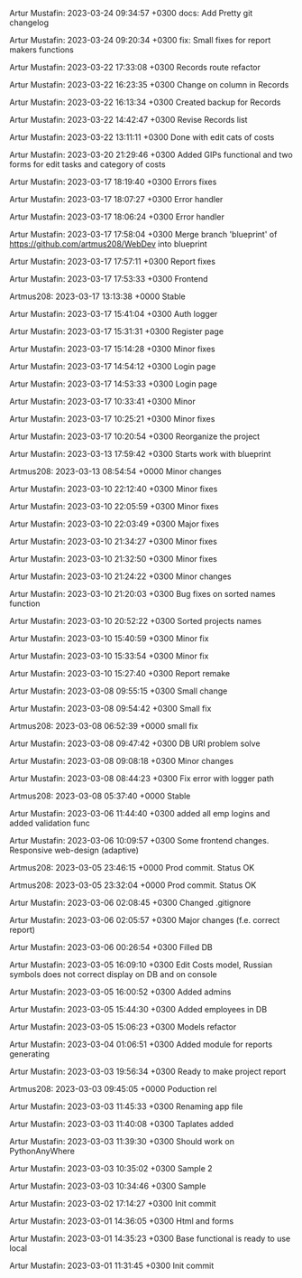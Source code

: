 Artur Mustafin: 2023-03-24 09:34:57 +0300 
 docs: Add Pretty git changelog

Artur Mustafin: 2023-03-24 09:20:34 +0300 
 fix: Small fixes for report makers functions

Artur Mustafin: 2023-03-22 17:33:08 +0300 
 Records route refactor

Artur Mustafin: 2023-03-22 16:23:35 +0300 
 Change on column in Records

Artur Mustafin: 2023-03-22 16:13:34 +0300 
 Created backup for Records

Artur Mustafin: 2023-03-22 14:42:47 +0300 
 Revise Records list

Artur Mustafin: 2023-03-22 13:11:11 +0300 
 Done with edit cats of costs

Artur Mustafin: 2023-03-20 21:29:46 +0300 
 Added GIPs functional and two forms for edit tasks and category of costs

Artur Mustafin: 2023-03-17 18:19:40 +0300 
 Errors fixes

Artur Mustafin: 2023-03-17 18:07:27 +0300 
 Error handler

Artur Mustafin: 2023-03-17 18:06:24 +0300 
 Error handler

Artur Mustafin: 2023-03-17 17:58:04 +0300 
 Merge branch 'blueprint' of https://github.com/artmus208/WebDev into blueprint

Artur Mustafin: 2023-03-17 17:57:11 +0300 
 Report fixes

Artur Mustafin: 2023-03-17 17:53:33 +0300 
 Frontend

Artmus208: 2023-03-17 13:13:38 +0000 
 Stable

Artur Mustafin: 2023-03-17 15:41:04 +0300 
 Auth logger

Artur Mustafin: 2023-03-17 15:31:31 +0300 
 Register page

Artur Mustafin: 2023-03-17 15:14:28 +0300 
 Minor fixes

Artur Mustafin: 2023-03-17 14:54:12 +0300 
 Login page

Artur Mustafin: 2023-03-17 14:53:33 +0300 
 Login page

Artur Mustafin: 2023-03-17 10:33:41 +0300 
 Minor

Artur Mustafin: 2023-03-17 10:25:21 +0300 
 Minor fixes

Artur Mustafin: 2023-03-17 10:20:54 +0300 
 Reorganize the project

Artur Mustafin: 2023-03-13 17:59:42 +0300 
 Starts work with blueprint

Artmus208: 2023-03-13 08:54:54 +0000 
 Minor changes

Artur Mustafin: 2023-03-10 22:12:40 +0300 
 Minor fixes

Artur Mustafin: 2023-03-10 22:05:59 +0300 
 Minor fixes

Artur Mustafin: 2023-03-10 22:03:49 +0300 
 Major fixes

Artur Mustafin: 2023-03-10 21:34:27 +0300 
 Minor fixes

Artur Mustafin: 2023-03-10 21:32:50 +0300 
 Minor fixes

Artur Mustafin: 2023-03-10 21:24:22 +0300 
 Minor changes

Artur Mustafin: 2023-03-10 21:20:03 +0300 
 Bug fixes on sorted names function

Artur Mustafin: 2023-03-10 20:52:22 +0300 
 Sorted projects names

Artur Mustafin: 2023-03-10 15:40:59 +0300 
 Minor fix

Artur Mustafin: 2023-03-10 15:33:54 +0300 
 Minor fix

Artur Mustafin: 2023-03-10 15:27:40 +0300 
 Report remake

Artur Mustafin: 2023-03-08 09:55:15 +0300 
 Small change

Artur Mustafin: 2023-03-08 09:54:42 +0300 
 Small fix

Artmus208: 2023-03-08 06:52:39 +0000 
 small fix

Artur Mustafin: 2023-03-08 09:47:42 +0300 
 DB URI problem solve

Artur Mustafin: 2023-03-08 09:08:18 +0300 
 Minor changes

Artur Mustafin: 2023-03-08 08:44:23 +0300 
 Fix error with logger path

Artmus208: 2023-03-08 05:37:40 +0000 
 Stable

Artur Mustafin: 2023-03-06 11:44:40 +0300 
 added all emp logins and added validation func

Artur Mustafin: 2023-03-06 10:09:57 +0300 
 Some frontend changes. Responsive web-design (adaptive)

Artmus208: 2023-03-05 23:46:15 +0000 
 Prod commit. Status OK

Artmus208: 2023-03-05 23:32:04 +0000 
 Prod commit. Status OK

Artur Mustafin: 2023-03-06 02:08:45 +0300 
 Changed .gitignore

Artur Mustafin: 2023-03-06 02:05:57 +0300 
 Major changes (f.e. correct report)

Artur Mustafin: 2023-03-06 00:26:54 +0300 
 Filled DB

Artur Mustafin: 2023-03-05 16:09:10 +0300 
 Edit Costs model, Russian symbols does not correct display on DB and on console

Artur Mustafin: 2023-03-05 16:00:52 +0300 
 Added admins

Artur Mustafin: 2023-03-05 15:44:30 +0300 
 Added employees in DB

Artur Mustafin: 2023-03-05 15:06:23 +0300 
 Models refactor

Artur Mustafin: 2023-03-04 01:06:51 +0300 
 Added module for reports generating

Artur Mustafin: 2023-03-03 19:56:34 +0300 
 Ready to make project report

Artmus208: 2023-03-03 09:45:05 +0000 
 Poduction rel

Artur Mustafin: 2023-03-03 11:45:33 +0300 
 Renaming app file

Artur Mustafin: 2023-03-03 11:40:08 +0300 
 Taplates added

Artur Mustafin: 2023-03-03 11:39:30 +0300 
 Should work on PythonAnyWhere

Artur Mustafin: 2023-03-03 10:35:02 +0300 
 Sample 2

Artur Mustafin: 2023-03-03 10:34:46 +0300 
 Sample

Artur Mustafin: 2023-03-02 17:14:27 +0300 
 Init commit

Artur Mustafin: 2023-03-01 14:36:05 +0300 
 Html and forms

Artur Mustafin: 2023-03-01 14:35:23 +0300 
 Base functional is ready to use local

Artur Mustafin: 2023-03-01 11:31:45 +0300 
 Init commit

